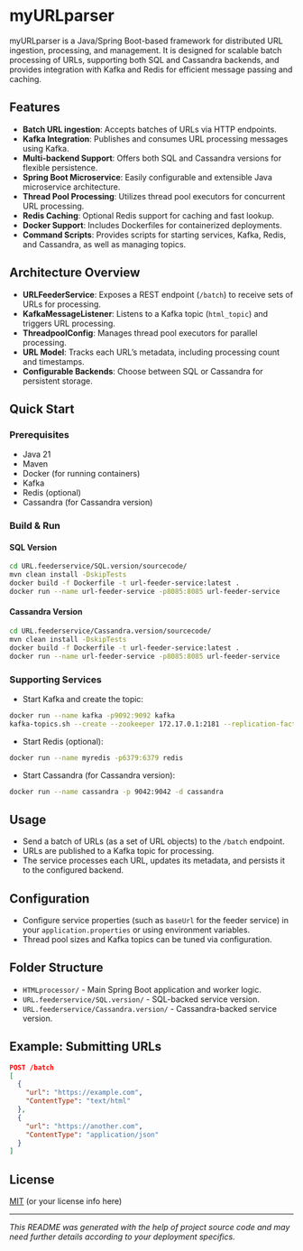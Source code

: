 # myURLparser

myURLparser is a Java/Spring Boot-based framework for distributed URL ingestion, processing, and management. It is designed for scalable batch processing of URLs, supporting both SQL and Cassandra backends, and provides integration with Kafka and Redis for efficient message passing and caching.

## Features

- **Batch URL ingestion**: Accepts batches of URLs via HTTP endpoints.
- **Kafka Integration**: Publishes and consumes URL processing messages using Kafka.
- **Multi-backend Support**: Offers both SQL and Cassandra versions for flexible persistence.
- **Spring Boot Microservice**: Easily configurable and extensible Java microservice architecture.
- **Thread Pool Processing**: Utilizes thread pool executors for concurrent URL processing.
- **Redis Caching**: Optional Redis support for caching and fast lookup.
- **Docker Support**: Includes Dockerfiles for containerized deployments.
- **Command Scripts**: Provides scripts for starting services, Kafka, Redis, and Cassandra, as well as managing topics.

## Architecture Overview

- **URLFeederService**: Exposes a REST endpoint (`/batch`) to receive sets of URLs for processing.
- **KafkaMessageListener**: Listens to a Kafka topic (`html_topic`) and triggers URL processing.
- **ThreadpoolConfig**: Manages thread pool executors for parallel processing.
- **URL Model**: Tracks each URL’s metadata, including processing count and timestamps.
- **Configurable Backends**: Choose between SQL or Cassandra for persistent storage.

## Quick Start

### Prerequisites

- Java 21
- Maven
- Docker (for running containers)
- Kafka
- Redis (optional)
- Cassandra (for Cassandra version)

### Build & Run

#### SQL Version

```sh
cd URL.feederservice/SQL.version/sourcecode/
mvn clean install -DskipTests
docker build -f Dockerfile -t url-feeder-service:latest .
docker run --name url-feeder-service -p8085:8085 url-feeder-service
```

#### Cassandra Version

```sh
cd URL.feederservice/Cassandra.version/sourcecode/
mvn clean install -DskipTests
docker build -f Dockerfile -t url-feeder-service:latest .
docker run --name url-feeder-service -p8085:8085 url-feeder-service
```

### Supporting Services

- Start Kafka and create the topic:

```sh
docker run --name kafka -p9092:9092 kafka
kafka-topics.sh --create --zookeeper 172.17.0.1:2181 --replication-factor 1 --partitions 1 --topic html-topic
```

- Start Redis (optional):

```sh
docker run --name myredis -p6379:6379 redis
```

- Start Cassandra (for Cassandra version):

```sh
docker run --name cassandra -p 9042:9042 -d cassandra
```

## Usage

- Send a batch of URLs (as a set of URL objects) to the `/batch` endpoint.
- URLs are published to a Kafka topic for processing.
- The service processes each URL, updates its metadata, and persists it to the configured backend.

## Configuration

- Configure service properties (such as `baseUrl` for the feeder service) in your `application.properties` or using environment variables.
- Thread pool sizes and Kafka topics can be tuned via configuration.

## Folder Structure

- `HTMLprocessor/` - Main Spring Boot application and worker logic.
- `URL.feederservice/SQL.version/` - SQL-backed service version.
- `URL.feederservice/Cassandra.version/` - Cassandra-backed service version.

## Example: Submitting URLs

```json
POST /batch
[
  {
    "url": "https://example.com",
    "ContentType": "text/html"
  },
  {
    "url": "https://another.com",
    "ContentType": "application/json"
  }
]
```

## License

[MIT](LICENSE) (or your license info here)

---

*This README was generated with the help of project source code and may need further details according to your deployment specifics.*
